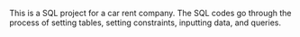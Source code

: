 This is a SQL project for a car rent company.
The SQL codes go through the process of setting tables, setting constraints, inputting data, and queries.